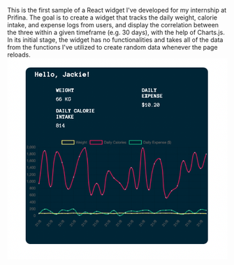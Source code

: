 This is the first sample of a React widget I've developed for my internship at Prifina. The goal is to create a widget that tracks the daily weight, calorie intake, and expense logs from users, and display the correlation between the three within a given timeframe (e.g. 30 days), with the help of Charts.js. In its initial stage, the widget has no functionalities and takes all of the data from the functions I've utilized to create random data whenever the page reloads.
![My_Image](src/kcal-exp-daily-tracker.png)
